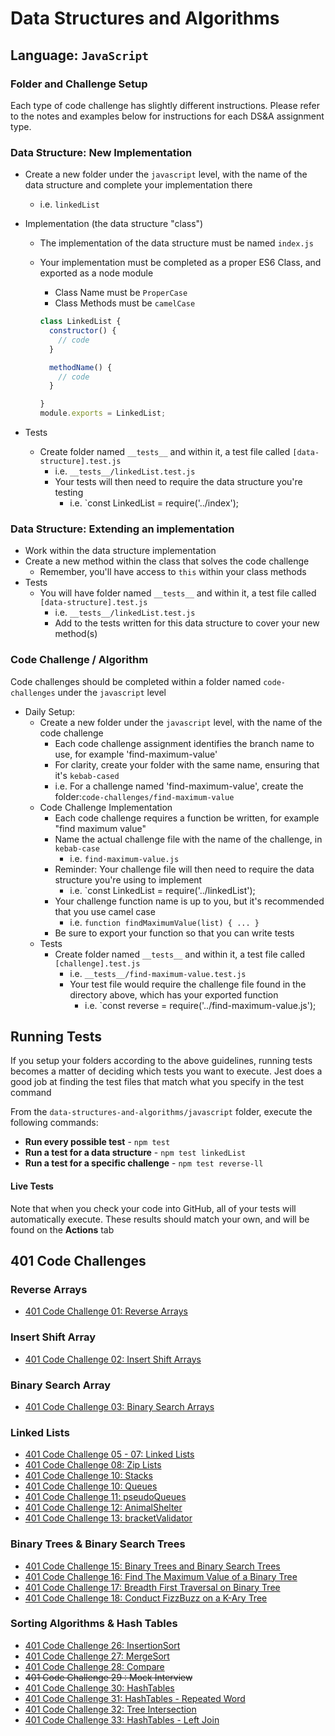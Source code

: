 # Data Structures and Algorithms

## Language: `JavaScript`

### Folder and Challenge Setup

Each type of code challenge has slightly different instructions. Please refer to the notes and examples below for instructions for each DS&A assignment type.

### Data Structure: New Implementation

- Create a new folder under the `javascript` level, with the name of the data structure and complete your implementation there
  - i.e. `linkedList`
- Implementation (the data structure "class")
  - The implementation of the data structure must be named `index.js`
  - Your implementation must be completed as a proper ES6 Class, and exported as a node module
    - Class Name must be `ProperCase`
    - Class Methods must be `camelCase`

    ```javascript
    class LinkedList {
      constructor() {
        // code
      }

      methodName() {
        // code
      }

    }
    module.exports = LinkedList;
    ```

- Tests
  - Create folder named `__tests__` and within it, a test file called `[data-structure].test.js`
    - i.e. `__tests__/linkedList.test.js`
    - Your tests will then need to require the data structure you're testing
      - i.e. `const LinkedList = require('../index');

### Data Structure: Extending an implementation

- Work within the data structure implementation
- Create a new method within the class that solves the code challenge
  - Remember, you'll have access to `this` within your class methods
- Tests
  - You will have folder named `__tests__` and within it, a test file called `[data-structure].test.js`
    - i.e. `__tests__/linkedList.test.js`
    - Add to the tests written for this data structure to cover your new method(s)

### Code Challenge / Algorithm

Code challenges should be completed within a folder named `code-challenges` under the `javascript` level

- Daily Setup:
  - Create a new folder under the `javascript` level, with the name of the code challenge
    - Each code challenge assignment identifies the branch name to use, for example 'find-maximum-value'
    - For clarity, create your folder with the same name, ensuring that it's `kebab-cased`
    - i.e. For a challenge named 'find-maximum-value', create the folder:`code-challenges/find-maximum-value`
  - Code Challenge Implementation
    - Each code challenge requires a function be written, for example "find maximum value"
    - Name the actual challenge file with the name of the challenge, in `kebab-case`
      - i.e. `find-maximum-value.js`
    - Reminder: Your challenge file will then need to require the data structure you're using to implement
      - i.e. `const LinkedList = require('../linkedList');
    - Your challenge function name is up to you, but it's recommended that you use camel case
      - i.e. `function findMaximumValue(list) { ... }`
    - Be sure to export your function so that you can write tests
  - Tests
    - Create folder named `__tests__` and within it, a test file called `[challenge].test.js`
      - i.e. `__tests__/find-maximum-value.test.js`
      - Your test file would require the challenge file found in the directory above, which has your exported function
        - i.e. `const reverse = require('../find-maximum-value.js');

## Running Tests

If you setup your folders according to the above guidelines, running tests becomes a matter of deciding which tests you want to execute.  Jest does a good job at finding the test files that match what you specify in the test command

From the `data-structures-and-algorithms/javascript` folder, execute the following commands:

- **Run every possible test** - `npm test`
- **Run a test for a data structure** - `npm test linkedList`
- **Run a test for a specific challenge** - `npm test reverse-ll`

#### Live Tests

Note that when you check your code into GitHub, all of your tests will automatically execute. These results should match your own, and will be found on the  **Actions** tab

## 401 Code Challenges

### Reverse Arrays
- [401 Code Challenge 01: Reverse Arrays](./reverseArrays/README.md)

### Insert Shift Array
- [401 Code Challenge 02: Insert Shift Arrays](./array-insert-shift/README.md)

### Binary Search Array
- [401 Code Challenge 03: Binary Search Arrays](./array-binary-search/README.md)

### Linked Lists
- [401 Code Challenge 05 - 07: Linked Lists](./401-code-challenges/linkedList/index.js)
- [401 Code Challenge 08: Zip Lists](./401-code-challenges/linkedList/zipLists.js)
- [401 Code Challenge 10: Stacks](./401-code-challenges/linkedList/stacks.js)
- [401 Code Challenge 10: Queues](./401-code-challenges/linkedList/queues.js)
- [401 Code Challenge 11: pseudoQueues](./401-code-challenges/linkedList/pseudoQueue.js)
- [401 Code Challenge 12: AnimalShelter](./401-code-challenges/linkedList/AnimalShelter.js)
- [401 Code Challenge 13: bracketValidator](./401-code-challenges/linkedList/bracketValidator.js)

### Binary Trees & Binary Search Trees
- [401 Code Challenge 15: Binary Trees and Binary Search Trees](./401-code-challenges/trees/binaryTree.js)
- [401 Code Challenge 16: Find The Maximum Value of a Binary Tree](./401-code-challenges/trees/binaryTree.js)
- [401 Code Challenge 17: Breadth First Traversal on Binary Tree](./401-code-challenges/trees/breadthFirst.js)
- [401 Code Challenge 18: Conduct FizzBuzz on a K-Ary Tree](./401-code-challenges/trees/kAryTree.js)

### Sorting Algorithms & Hash Tables
- [401 Code Challenge 26: InsertionSort](./401-code-challenges/sorting/insertion/insertion.js)
- [401 Code Challenge 27: MergeSort](./401-code-challenges/sorting/merge/merge.js)
- [401 Code Challenge 28: Compare](./401-code-challenges/sorting/comparisons/sort.js)
- ~~401 Code Challenge 29 : Mock Interview~~
- [401 Code Challenge 30: HashTables](./401-code-challenges/hash-tables/hashTable.js)
- [401 Code Challenge 31: HashTables - Repeated Word](./401-code-challenges/hash-tables/repeatedWord/repeatedWord.js)
- [401 Code Challenge 32: Tree Intersection](./401-code-challenges/treeIntersection/tree-intersection.js)
- [401 Code Challenge 33: HashTables - Left Join](./401-code-challenges/leftJoin/leftJoin.js)